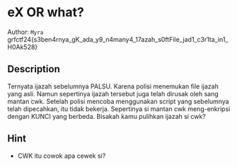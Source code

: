 # eX OR what?

Author: `Myra` 
<br>
grfctf24{s3ben4rnya_gK_ada_y9_n4many4_17azah_s0ftFile_jad1_c3r1ta_in1_H0Ak528}

## Description

Ternyata ijazah sebelumnya PALSU. Karena polisi menemukan file ijazah yang asli. Namun sepertinya ijazah tersebut juga telah dirusak oleh sang mantan cwk. Setelah polisi mencoba menggunakan script yang sebelumnya telah dipecahkan, itu tidak bekerja. Sepertinya si mantan cwk meng-enkripsi dengan KUNCI yang berbeda. Bisakah kamu pulihkan ijazah si cwk?

## Hint

- CWK itu cowok apa cewek si?